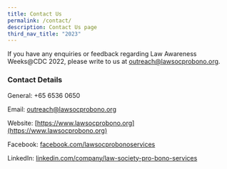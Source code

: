 ```yaml
---
title: Contact Us
permalink: /contact/
description: Contact Us page
third_nav_title: "2023"
---
```

If you have any enquiries or feedback regarding Law Awareness Weeks@CDC 2022, please write to us at <a href="mailto: abc@example.com">outreach@lawsocprobono.org</a>.

### Contact Details

General: +65 6536 0650

Email: <a href="mailto: abc@example.com">outreach@lawsocprobono.org</a>

Website: [https://www.lawsocprobono.org](https://www.lawsocprobono.org)

Facebook: [facebook.com/lawsocprobonoservices](https://www.facebook.com/lawsocprobonoservices)

LinkedIn: [linkedin.com/company/law-society-pro-bono-services](https://www.linkedin.com/company/law-society-pro-bono-services)